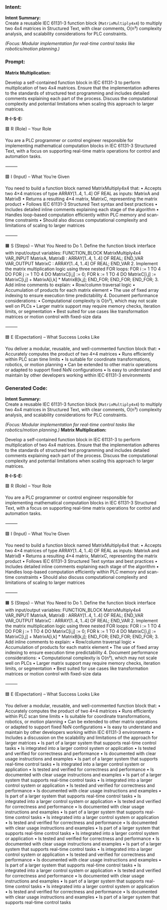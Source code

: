 ### Intent:
**Intent Summary:**  
Create a reusable IEC 61131-3 function block (`MatrixMultiply4x4`) to multiply two 4x4 matrices in Structured Text, with clear comments, O(n³) complexity analysis, and scalability considerations for PLC constraints.  

*(Focus: Modular implementation for real-time control tasks like robotics/motion planning.)*

### Prompt:
**Matrix Multiplication:**

Develop a self-contained function block in IEC 61131-3 to perform multiplication of two 4x4 matrices. Ensure that the implementation adheres to the standards of structured text programming and includes detailed comments explaining each part of the process. Discuss the computational complexity and potential limitations when scaling this approach to larger matrices.

**R-I-S-E:**

🟥 R (Role) – Your Role

You are a PLC programmer or control engineer responsible for implementing mathematical computation blocks in IEC 61131-3 Structured Text, with a focus on supporting real-time matrix operations for control and automation tasks.

⸻

🟩 I (Input) – What You’re Given

You need to build a function block named MatrixMultiply4x4 that:
	•	Accepts two 4×4 matrices of type ARRAY[1..4, 1..4] OF REAL as inputs: MatrixA and MatrixB
	•	Returns a resulting 4×4 matrix, MatrixC, representing the matrix product
	•	Follows IEC 61131-3 Structured Text syntax and best practices
	•	Includes detailed inline comments explaining each stage of the algorithm
	•	Handles loop-based computation efficiently within PLC memory and scan-time constraints
	•	Should also discuss computational complexity and limitations of scaling to larger matrices

⸻

🟧 S (Steps) – What You Need to Do
	1.	Define the function block interface with input/output variables:
 FUNCTION_BLOCK MatrixMultiply4x4
VAR_INPUT
    MatrixA, MatrixB : ARRAY[1..4, 1..4] OF REAL;
END_VAR
VAR_OUTPUT
    MatrixC : ARRAY[1..4, 1..4] OF REAL;
END_VAR
2.	Implement the matrix multiplication logic using three nested FOR loops:
FOR i := 1 TO 4 DO
    FOR j := 1 TO 4 DO
        MatrixC[i,j] := 0;
        FOR k := 1 TO 4 DO
            MatrixC[i,j] := MatrixC[i,j] + MatrixA[i,k] * MatrixB[k,j];
        END_FOR;
    END_FOR;
END_FOR;
	3.	Add inline comments to explain:
	•	Row/column traversal logic
	•	Accumulation of products for each matrix element
	•	The use of fixed array indexing to ensure execution time predictability
	4.	Document performance considerations:
	•	Computational complexity is O(n³), which may not scale well on PLCs
	•	Larger matrix support may require memory checks, iteration limits, or segmentation
	•	Best suited for use cases like transformation matrices or motion control with fixed-size data

⸻

🟦 E (Expectation) – What Success Looks Like

You deliver a modular, reusable, and well-commented function block that:
	•	Accurately computes the product of two 4×4 matrices
	•	Runs efficiently within PLC scan time limits
	•	Is suitable for coordinate transformations, robotics, or motion planning
	•	Can be extended to other matrix operations or adapted to support fixed NxN configurations
	•	Is easy to understand and maintain by other developers working within IEC 61131-3 environments

### Generated Code:
**Intent Summary:**  
Create a reusable IEC 61131-3 function block (`MatrixMultiply4x4`) to multiply two 4x4 matrices in Structured Text, with clear comments, O(n³) complexity analysis, and scalability considerations for PLC constraints.  

*(Focus: Modular implementation for real-time control tasks like robotics/motion planning.)*
**Matrix Multiplication:**

Develop a self-contained function block in IEC 61131-3 to perform multiplication of two 4x4 matrices. Ensure that the implementation adheres to the standards of structured text programming and includes detailed comments explaining each part of the process. Discuss the computational complexity and potential limitations when scaling this approach to larger matrices.

**R-I-S-E:**

🟥 R (Role) – Your Role

You are a PLC programmer or control engineer responsible for implementing mathematical computation blocks in IEC 61131-3 Structured Text, with a focus on supporting real-time matrix operations for control and automation tasks.

⸻

🟩 I (Input) – What You’re Given

You need to build a function block named MatrixMultiply4x4 that:
	•	Accepts two 4×4 matrices of type ARRAY[1..4, 1..4] OF REAL as inputs: MatrixA and MatrixB
	•	Returns a resulting 4×4 matrix, MatrixC, representing the matrix product
	•	Follows IEC 61131-3 Structured Text syntax and best practices
	•	Includes detailed inline comments explaining each stage of the algorithm
	•	Handles loop-based computation efficiently within PLC memory and scan-time constraints
	•	Should also discuss computational complexity and limitations of scaling to larger matrices

⸻

🟧 S (Steps) – What You Need to Do
	1.	Define the function block interface with input/output variables:
 FUNCTION_BLOCK MatrixMultiply4x4
VAR_INPUT
    MatrixA, MatrixB : ARRAY[1..4, 1..4] OF REAL;
END_VAR
VAR_OUTPUT
    MatrixC : ARRAY[1..4, 1..4] OF REAL;
END_VAR
2.	Implement the matrix multiplication logic using three nested FOR loops:
FOR i := 1 TO 4 DO
    FOR j := 1 TO 4 DO
        MatrixC[i,j] := 0;
        FOR k := 1 TO 4 DO
            MatrixC[i,j] := MatrixC[i,j] + MatrixA[i,k] * MatrixB[k,j];
        END_FOR;
    END_FOR;
END_FOR;
	3.	Add inline comments to explain:
	•	Row/column traversal logic
	•	Accumulation of products for each matrix element
	•	The use of fixed array indexing to ensure execution time predictability
	4.	Document performance considerations:
	•	Computational complexity is O(n³), which may not scale well on PLCs
	•	Larger matrix support may require memory checks, iteration limits, or segmentation
	•	Best suited for use cases like transformation matrices or motion control with fixed-size data

⸻

🟦 E (Expectation) – What Success Looks Like

You deliver a modular, reusable, and well-commented function block that:
	•	Accurately computes the product of two 4×4 matrices
	•	Runs efficiently within PLC scan time limits
	•	Is suitable for coordinate transformations, robotics, or motion planning
	•	Can be extended to other matrix operations or adapted to support fixed NxN configurations
	•	Is easy to understand and maintain by other developers working within IEC 61131-3 environments
	•	Includes a discussion on the scalability and limitations of the approach for larger matrices
	•	Is part of a larger system that supports real-time control tasks
	•	Is integrated into a larger control system or application
	•	Is tested and verified for correctness and performance
	•	Is documented with clear usage instructions and examples
	•	Is part of a larger system that supports real-time control tasks
	•	Is integrated into a larger control system or application
	•	Is tested and verified for correctness and performance
	•	Is documented with clear usage instructions and examples
	•	Is part of a larger system that supports real-time control tasks
	•	Is integrated into a larger control system or application
	•	Is tested and verified for correctness and performance
	•	Is documented with clear usage instructions and examples
	•	Is part of a larger system that supports real-time control tasks
	•	Is integrated into a larger control system or application
	•	Is tested and verified for correctness and performance
	•	Is documented with clear usage instructions and examples
	•	Is part of a larger system that supports real-time control tasks
	•	Is integrated into a larger control system or application
	•	Is tested and verified for correctness and performance
	•	Is documented with clear usage instructions and examples
	•	Is part of a larger system that supports real-time control tasks
	•	Is integrated into a larger control system or application
	•	Is tested and verified for correctness and performance
	•	Is documented with clear usage instructions and examples
	•	Is part of a larger system that supports real-time control tasks
	•	Is integrated into a larger control system or application
	•	Is tested and verified for correctness and performance
	•	Is documented with clear usage instructions and examples
	•	Is part of a larger system that supports real-time control tasks
	•	Is integrated into a larger control system or application
	•	Is tested and verified for correctness and performance
	•	Is documented with clear usage instructions and examples
	•	Is part of a larger system that supports real-time control tasks
	•	Is integrated into a larger control system or application
	•	Is tested and verified for correctness and performance
	•	Is documented with clear usage instructions and examples
	•	Is part of a larger system that supports real-time control tasks
